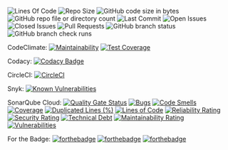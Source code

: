 ![Lines Of Code](https://tokei.rs/b1/github/LCSOGthb/Tools)
![Repo Size](https://img.shields.io/github/repo-size/LCSOGthb/Tools)
![GitHub code size in bytes](https://img.shields.io/github/languages/code-size/LCSOGthb/Tools)
![GitHub repo file or directory count](https://img.shields.io/github/directory-file-count/LCSOGthb/Tools)
![Last Commit](https://img.shields.io/github/last-commit/LCSOGthb/Tools)
![Open Issues](https://img.shields.io/github/issues/LCSOGthb/Tools)
![Closed Issues](https://img.shields.io/github/issues-closed/LCSOGthb/Tools)
![Pull Requests](https://img.shields.io/github/issues-pr/LCSOGthb/Tools)
![GitHub branch status](https://img.shields.io/github/checks-status/LCSOGthb/Tools/main)
![GitHub branch check runs](https://img.shields.io/github/check-runs/LCSOGthb/Tools/main)

CodeClimate:
[![Maintainability](https://api.codeclimate.com/v1/badges/747d7f776d92873d7308/maintainability)](https://codeclimate.com/github/LCSOGthb/Games/maintainability)
[![Test Coverage](https://api.codeclimate.com/v1/badges/747d7f776d92873d7308/test_coverage)](https://codeclimate.com/github/LCSOGthb/Games/test_coverage)

Codacy:
[![Codacy Badge](https://app.codacy.com/project/badge/Grade/7453b54fbc364247a59fe455001de0cf)](https://app.codacy.com?utm_source=gh&utm_medium=referral&utm_content=&utm_campaign=Badge_grade)

CircleCI:
[![CircleCI](https://dl.circleci.com/status-badge/img/circleci/RHrNWGk2MzsmewtzbbFmPY/GC5Vyt4aQ2N6LRPksKEQG2/tree/main.svg?style=svg)](https://dl.circleci.com/status-badge/redirect/circleci/RHrNWGk2MzsmewtzbbFmPY/GC5Vyt4aQ2N6LRPksKEQG2/tree/main)

Snyk:
[![Known Vulnerabilities](https://snyk.io/test/github/LCSOGthb/Games/badge.svg)](https://snyk.io/test/github/LCSOGthb/Games)

SonarQube Cloud:
[![Quality Gate Status](https://sonarcloud.io/api/project_badges/measure?project=LCSOGthb_Clown&metric=alert_status)](https://sonarcloud.io/summary/new_code?id=LCSOGthb_Clown)
[![Bugs](https://sonarcloud.io/api/project_badges/measure?project=LCSOGthb_Clown&metric=bugs)](https://sonarcloud.io/summary/new_code?id=LCSOGthb_Clown)
[![Code Smells](https://sonarcloud.io/api/project_badges/measure?project=LCSOGthb_Clown&metric=code_smells)](https://sonarcloud.io/summary/new_code?id=LCSOGthb_Clown)
[![Coverage](https://sonarcloud.io/api/project_badges/measure?project=LCSOGthb_Clown&metric=coverage)](https://sonarcloud.io/summary/new_code?id=LCSOGthb_Clown)
[![Duplicated Lines (%)](https://sonarcloud.io/api/project_badges/measure?project=LCSOGthb_Clown&metric=duplicated_lines_density)](https://sonarcloud.io/summary/new_code?id=LCSOGthb_Clown)
[![Lines of Code](https://sonarcloud.io/api/project_badges/measure?project=LCSOGthb_Clown&metric=ncloc)](https://sonarcloud.io/summary/new_code?id=LCSOGthb_Clown)
[![Reliability Rating](https://sonarcloud.io/api/project_badges/measure?project=LCSOGthb_Clown&metric=reliability_rating)](https://sonarcloud.io/summary/new_code?id=LCSOGthb_Clown)
[![Security Rating](https://sonarcloud.io/api/project_badges/measure?project=LCSOGthb_Clown&metric=security_rating)](https://sonarcloud.io/summary/new_code?id=LCSOGthb_Clown)
[![Technical Debt](https://sonarcloud.io/api/project_badges/measure?project=LCSOGthb_Clown&metric=sqale_index)](https://sonarcloud.io/summary/new_code?id=LCSOGthb_Clown)
[![Maintainability Rating](https://sonarcloud.io/api/project_badges/measure?project=LCSOGthb_Clown&metric=sqale_rating)](https://sonarcloud.io/summary/new_code?id=LCSOGthb_Clown)
[![Vulnerabilities](https://sonarcloud.io/api/project_badges/measure?project=LCSOGthb_Clown&metric=vulnerabilities)](https://sonarcloud.io/summary/new_code?id=LCSOGthb_Clown)

For the Badge:
[![forthebadge](https://forthebadge.com/images/badges/uses-html.svg)](https://forthebadge.com)
[![forthebadge](https://forthebadge.com/images/badges/uses-js.svg)](https://forthebadge.com)
[![forthebadge](https://forthebadge.com/images/badges/uses-css.svg)](https://forthebadge.com)
